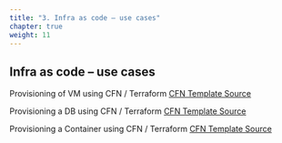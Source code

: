 ```yaml
---
title: "3. Infra as code – use cases"
chapter: true
weight: 11
---
```

## Infra as code – use cases

Provisioning of VM using CFN / Terraform
[CFN Template Source](https://raw.githubusercontent.com/corestacklabs/Templates/master/cfn/AWS_EC2_Instance_With_SecurityGroup/AWS_EC2_Instance_With_SecurityGroup.yml)

Provisioning a DB using CFN / Terraform
[CFN Template Source](https://raw.githubusercontent.com/corestacklabs/Templates/master/cfn/AWS_Provision_DynamoDB_Table/AWS_Dynamo_DB_Provision.yml)

Provisioning a Container using CFN / Terraform
[CFN Template Source](https://raw.githubusercontent.com/corestacklabs/Templates/master/cfn/AWS_Provision_EKS_Cluster/AWS_Provision_EKS_Cluster.yml)
